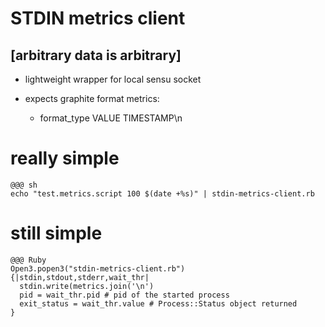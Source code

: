 <!SLIDE subsection>
# STDIN metrics client
## [arbitrary data is arbitrary]

<!SLIDE >
* lightweight wrapper for local sensu socket

* expects graphite format metrics:
  * format_type VALUE TIMESTAMP\n

<!SLIDE code smaller>
# really simple

    @@@ sh
    echo "test.metrics.script 100 $(date +%s)" | stdin-metrics-client.rb

<!SLIDE code smaller>
# still simple

    @@@ Ruby
    Open3.popen3("stdin-metrics-client.rb") {|stdin,stdout,stderr,wait_thr|
      stdin.write(metrics.join('\n')
      pid = wait_thr.pid # pid of the started process
      exit_status = wait_thr.value # Process::Status object returned
    }

